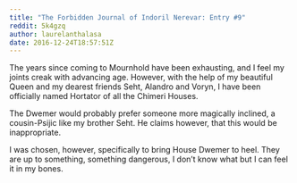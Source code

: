 ```yaml
---
title: "The Forbidden Journal of Indoril Nerevar: Entry #9"
reddit: 5k4gzq
author: laurelanthalasa
date: 2016-12-24T18:57:51Z
---
```


The years since coming to Mournhold have been exhausting, and I feel my joints creak with advancing age.  However, with the help of my beautiful Queen and my dearest friends Seht, Alandro and Voryn, I have been officially named Hortator of all the Chimeri Houses.

The Dwemer would probably prefer someone more magically inclined, a cousin-Psijic like my brother Seht.  He claims however, that this would be inappropriate.

I was chosen, however, specifically to bring House Dwemer to heel.  They are up to something, something dangerous, I don’t know what but I can feel it in my bones.
